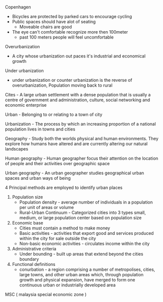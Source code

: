 Copenhagen
- Bicycles are protected by parked cars to encourage cycling
- Public spaces should have alot of seating 
	- Moveable chairs are good
- The eye can't comfortable recognize more then 100meter
	- past 100 meters people will feel uncomfortable

Overurbanization
- A city whose urbanization out paces it's industrial and economical growth

Under urbanization
- under urbanization or counter urbanization is the reverse of overurbanization, Population moving back to rural

Cites - A large urban settlement with a dense population that is usually a centre of government and administration, culture, social networking and economic enterprise

Urban - Belonging to or relating to a town of city

Urbanization - The process by which an increasing proportion of a national population lives in towns and cities

Geography - Study both the worlds physical and human environments. They explore how humans have altered and are currently altering our natural landscapes

Human geography - Human geographer focus their attention on the location of people and their activities over geographic space

Urban geography - An urban geographer studies geographical urban spaces and urban ways of being

4 Principal methods are employed to identify urban places
1. Population size
	- Population density - average number of individuals in a population per unit of areas or volume
	- Rural-Urban Continuum - Categorized cities into 3 types small, medium, or large population center based on population size
1. Economic base
	- Cities must contain a method to make money
	- Basic activities - activities that export good and services produced within the city for sale outside the city
	- Non-basic economic activities - circulates income within the city
1. Administrative criteria
	- Under bounding - built up areas that extend beyond the cities boundary
1. Functional definitions
	-  conurbation - a region comprising a number of metropolises, cities, large towns, and other urban areas which, through population growth and physical expansion, have merged to form one continuous urban or industrially developed area

MSC ( malaysia special economic zone )
